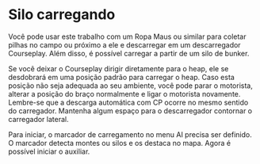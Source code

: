 # Silo carregando


Você pode usar este trabalho com um Ropa Maus ou similar para coletar pilhas no campo ou próximo a ele e descarregar em um descarregador Courseplay.
Além disso, é possível carregar a partir de um silo de bunker.

Se você deixar o Courseplay dirigir diretamente para o heap, ele se desdobrará em uma posição padrão para carregar o heap.
Caso esta posição não seja adequada ao seu ambiente, você pode parar o motorista, alterar a posição do braço normalmente e ligar o motorista novamente.
Lembre-se que a descarga automática com CP ocorre no mesmo sentido do carregador. Mantenha algum espaço para o descarregador contornar o carregador lateral.



Para iniciar, o marcador de carregamento no menu AI precisa ser definido.
O marcador detecta montes ou silos e os destaca no mapa.
Agora é possível iniciar o auxiliar.


